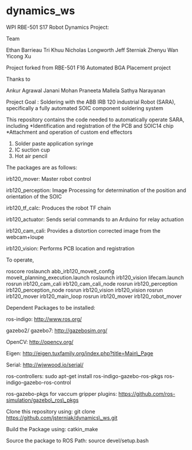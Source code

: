 # dynamics\_ws

WPI RBE-501 S17 Robot Dynamics Project:

Team

Ethan Barrieau
Tri Khuu
Nicholas Longworth
Jeff Sterniak
Zhenyu Wan
Yicong Xu

Project forked from RBE-501 F16 Automated BGA Placement project

Thanks to

Ankur Agrawal
Janani Mohan
Praneeta Mallela
Sathya Narayanan

Project Goal : Soldering with the ABB IRB 120 industrial Robot (SARA), specifically a fully automated SOIC component soldering system

This repository contains the code needed to automatically operate SARA, including
*Identification and registration of the PCB and SOIC14 chip
*Attachment and operation of custom end effectors
1. Solder paste application syringe
2. IC suction cup
3. Hot air pencil

The packages are as follows: 

irb120\_mover: Master robot control

irb120\_perception: Image Processing for determination of the position and orientation of the SOIC 

irb120\_tf\_calc: Produces the robot TF chain

irb120\_actuator: Sends serial commands to an Arduino for relay actuation

irb120\_cam\_cali: Provides a distortion corrected image from the webcam+loupe

irb120\_vision: Performs PCB location and registration

To operate,

roscore
roslaunch abb\_irb120\_moveit\_config moveit\_planning\_execution.launch
roslaunch irb120\_vision lifecam.launch
rosrun irb120\_cam\_cali irb120\_cam\_cali\_node
rosrun irb120\_perception irb120\_perception\_node
rosrun irb120\_vision irb120\_vision
rosrun irb120\_mover irb120\_main\_loop
rosrun irb120\_mover irb120\_robot\_mover

Dependent Packages to be installed:

ros-indigo: http://www.ros.org/

gazebo2/ gazebo7: http://gazebosim.org/

OpenCV: http://opencv.org/

Eigen: http://eigen.tuxfamily.org/index.php?title=Main\_Page

Serial: http://wjwwood.io/serial/  

ros-controllers: sudo apt-get install ros-indigo-gazebo-ros-pkgs ros-indigo-gazebo-ros-control
 
ros-gazebo-pkgs for vaccum gripper plugins: https://github.com/ros-simulation/gazebo\_ros\_pkgs

Clone this repository using: 
git clone https://github.com/jsterniak/dynamics\_ws.git

Build the Package using:
catkin\_make

Source the package to ROS Path: 
source devel/setup.bash
